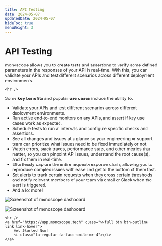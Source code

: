 ```yaml
---
title: API Testing
date: 2024-05-07
updatedDate: 2024-05-07
hideToc: true
menuWeight: 3
---
```


# API Testing

monoscope allows you to create tests and assertions to verify some defined parameters in the responses of your API in real-time. With this, you can validate your APIs and test different scenarios across different deployment environments.

```=html
<hr />
```

Some **key benefits** and popular **use cases** include the ability to:

- Validate your APIs and test different scenarios across different deployment environments.
- Run active end-to-end monitors on any APIs, and assert if key use cases work as expected.
- Schedule tests to run at intervals and configure specific checks and assertions.
- See all changes and issues at a glance so your engineering or support team can prioritize what issues need to be fixed immediately or not.
- Watch errors, stack traces, performance stats, and other metrics that matter, so you can pinpoint API issues, understand the root cause(s), and fix them in real-time.
- Effortlessly capture the entire request-response chain, allowing you to reproduce complex issues with ease and get to the bottom of them fast.
- Set alerts to track certain requests when they cross certain thresholds and notify relevant members of your team via email or Slack when the alert is triggered.
- And a lot more!

![Screenshot of monoscope dashboard](/docs/dashboard/dashboard-pages/dashboard/section-3.png)

![Screenshot of monoscope dashboard](/docs/dashboard/dashboard-pages/api-log-explorer/screen-1.png)

```=html
<hr />
<a href="https://app.monoscope.tech" class="w-full btn btn-outline link link-hover">
    Get Started Now!
    <i class="fa-regular fa-face-smile mr-4"></i>
</a>
```
